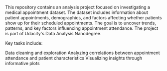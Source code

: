This repository contains an analysis project focused on investigating a medical appointment dataset. The dataset includes information about patient appointments, demographics, and factors affecting whether patients show up for their scheduled appointments. The goal is to uncover trends, patterns, and key factors influencing appointment attendance. The project is part of Udacity's Data Analysis Nanodegree.

Key tasks include:

Data cleaning and exploration
Analyzing correlations between appointment attendance and patient characteristics
Visualizing insights through informative plots
